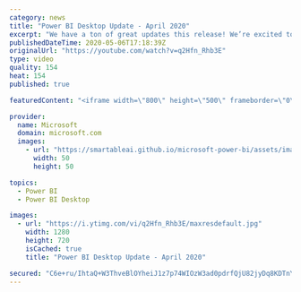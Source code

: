 ```yaml
---
category: news
title: "Power BI Desktop Update - April 2020"
excerpt: "We have a ton of great updates this release! We’re excited to announce a new visual personalization feature to allow your end-users to explore and personalize visuals all within the consumption view of a report! Also this month, if you’re interested in fast refresh scenarios, you will find these new"
publishedDateTime: 2020-05-06T17:18:39Z
originalUrl: "https://youtube.com/watch?v=q2Hfn_Rhb3E"
type: video
quality: 154
heat: 154
published: true

featuredContent: "<iframe width=\"800\" height=\"500\" frameborder=\"0\" src=\"https://www.youtube.com/embed/q2Hfn_Rhb3E\" allow=\"accelerometer; autoplay; encrypted-media; gyroscope; picture-in-picture\" allowfullscreen></iframe>"

provider:
  name: Microsoft
  domain: microsoft.com
  images:
    - url: "https://smartableai.github.io/microsoft-power-bi/assets/images/organizations/microsoft.com-50x50.jpg"
      width: 50
      height: 50

topics:
  - Power BI
  - Power BI Desktop

images:
  - url: "https://i.ytimg.com/vi/q2Hfn_Rhb3E/maxresdefault.jpg"
    width: 1280
    height: 720
    isCached: true
    title: "Power BI Desktop Update - April 2020"

secured: "C6e+ru/IhtaQ+W3ThveBlOYheiJ1z7p74WIOzW3ad0pdrfQjU82jyDq8KDTnYJeSNaZ5MPXTNVhCK3gjRE0zGWOMWb3heOeJRtLAn6thx4qdyNo27840HCsijaRdCwQWFiNrVU1e6y7WmQY+T4hDSYXvEbs8NAqikrVqqmPmLiS0u1zVlPS/lOAHEtZx58sk0TqKrXDzCTd+inLDOODYdw2ae9NCwArjbnzUGv9hU4bJsAvxgfc45rOTGj8P01+VHE7aN7zfewX+/L2DRBistlpAXl7V56hnG4zM4dL71ljPLHFLvql4wBSMTnD0KkVDKsdzzcvzLjOLj6OocVpt9L5jEnm4xJe9BBhSigj/9p8hF/F/Q0rjb4JLqUJvVAHpQq25mZ8tufb6VMlW4UZCK10YqwOyxCpA0wXF6oaSfR+dnLkn1lPYuWOu3Oz48Dhp;EtSIDCFsb32+TLzkK25drg=="
---
```


